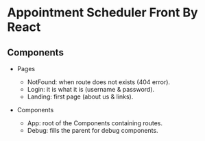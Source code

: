 # Appointment Scheduler Front By React

## Components

- Pages
    - NotFound: when route does not exists (404 error).
    - Login: it is what it is (username & password).
    - Landing: first page (about us & links).

- Components
    - App: root of the Components containing routes.
    - Debug: fills the parent for debug components.
